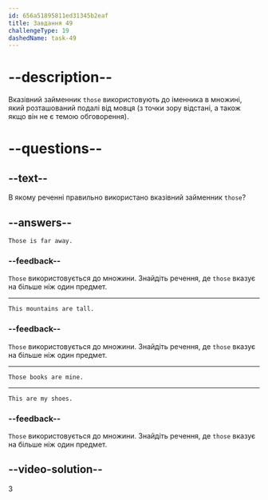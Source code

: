 ```yaml
---
id: 656a51895811ed31345b2eaf
title: Завдання 49
challengeType: 19
dashedName: task-49
---
```


# --description--

Вказівний займенник `those` використовують до іменника в множині, який розташований подалі від мовця (з точки зору відстані, а також якщо він не є темою обговорення).

# --questions--

## --text--

В якому реченні правильно використано вказівний займенник `those`?

## --answers--

`Those is far away.`

### --feedback--

`Those` використовується до множини. Знайдіть речення, де `those` вказує на більше ніж один предмет.

---

`This mountains are tall.`

### --feedback--

`Those` використовується до множини. Знайдіть речення, де `those` вказує на більше ніж один предмет.

---

`Those books are mine.`

---

`This are my shoes.`

### --feedback--

`Those` використовується до множини. Знайдіть речення, де `those` вказує на більше ніж один предмет.

## --video-solution--

3
